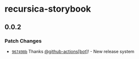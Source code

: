 # recursica-storybook

## 0.0.2

### Patch Changes

- [`967498b`](https://github.com/borderux/recursica/commit/967498b27a7ccae054f4459839c36ac059cde1e2) Thanks [@github-actions[bot]](https://github.com/github-actions%5Bbot%5D)! - New release system
